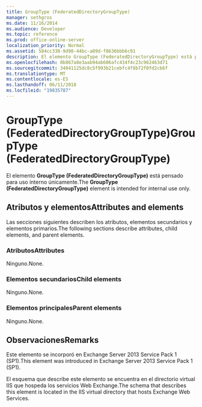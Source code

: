 ```yaml
---
title: GroupType (FederatedDirectoryGroupType)
manager: sethgros
ms.date: 11/16/2014
ms.audience: Developer
ms.topic: reference
ms.prod: office-online-server
localization_priority: Normal
ms.assetid: 584cc338-9d98-44bc-a89d-f8636bbb6c91
description: El elemento GroupType (FederatedDirectoryGroupType) está pensado para uso interno únicamente.
ms.openlocfilehash: 0b867a8e3aab94ab606afc434f4c23c962463d71
ms.sourcegitcommit: 34041125dc8c5f993b21cebfc4f8b72f0fd2cb6f
ms.translationtype: MT
ms.contentlocale: es-ES
ms.lasthandoff: 06/11/2018
ms.locfileid: "19835787"
---
```

# <a name="grouptype-federateddirectorygrouptype"></a><span data-ttu-id="28bc7-103">GroupType (FederatedDirectoryGroupType)</span><span class="sxs-lookup"><span data-stu-id="28bc7-103">GroupType (FederatedDirectoryGroupType)</span></span>

<span data-ttu-id="28bc7-104">El elemento **GroupType (FederatedDirectoryGroupType)** está pensado para uso interno únicamente.</span><span class="sxs-lookup"><span data-stu-id="28bc7-104">The **GroupType (FederatedDirectoryGroupType)** element is intended for internal use only.</span></span> 

## <a name="attributes-and-elements"></a><span data-ttu-id="28bc7-105">Atributos y elementos</span><span class="sxs-lookup"><span data-stu-id="28bc7-105">Attributes and elements</span></span>

<span data-ttu-id="28bc7-106">Las secciones siguientes describen los atributos, elementos secundarios y elementos primarios.</span><span class="sxs-lookup"><span data-stu-id="28bc7-106">The following sections describe attributes, child elements, and parent elements.</span></span>
  
### <a name="attributes"></a><span data-ttu-id="28bc7-107">Atributos</span><span class="sxs-lookup"><span data-stu-id="28bc7-107">Attributes</span></span>

<span data-ttu-id="28bc7-108">Ninguno.</span><span class="sxs-lookup"><span data-stu-id="28bc7-108">None.</span></span>
  
### <a name="child-elements"></a><span data-ttu-id="28bc7-109">Elementos secundarios</span><span class="sxs-lookup"><span data-stu-id="28bc7-109">Child elements</span></span>

<span data-ttu-id="28bc7-110">Ninguno.</span><span class="sxs-lookup"><span data-stu-id="28bc7-110">None.</span></span>
  
### <a name="parent-elements"></a><span data-ttu-id="28bc7-111">Elementos principales</span><span class="sxs-lookup"><span data-stu-id="28bc7-111">Parent elements</span></span>

<span data-ttu-id="28bc7-112">Ninguno.</span><span class="sxs-lookup"><span data-stu-id="28bc7-112">None.</span></span>
  
## <a name="remarks"></a><span data-ttu-id="28bc7-113">Observaciones</span><span class="sxs-lookup"><span data-stu-id="28bc7-113">Remarks</span></span>

<span data-ttu-id="28bc7-114">Este elemento se incorporó en Exchange Server 2013 Service Pack 1 (SP1).</span><span class="sxs-lookup"><span data-stu-id="28bc7-114">This element was introduced in Exchange Server 2013 Service Pack 1 (SP1).</span></span>
  
<span data-ttu-id="28bc7-115">El esquema que describe este elemento se encuentra en el directorio virtual IIS que hospeda los servicios Web Exchange.</span><span class="sxs-lookup"><span data-stu-id="28bc7-115">The schema that describes this element is located in the IIS virtual directory that hosts Exchange Web Services.</span></span>
  


